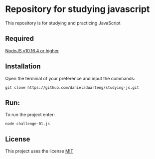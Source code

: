 # Repository for studying javascript
This repository is for studying and practicing JavaScript

## Required
[NodeJS v10.16.4 or higher](https://nodejs.org/en/)

## Installation
Open the terminal of your preference and input the commands:

`git clone https://github.com/danieladuarteng/studying-js.git`

## Run:
To run the project enter:

`node challenge-01.js`

## License

This project uses the license [MIT](https://choosealicense.com/licenses/mit/)
